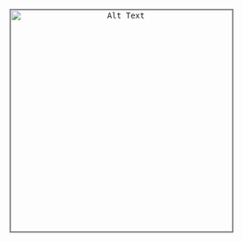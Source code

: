 <p align="center">
  <kbd>
    <img src="./edverdo.gif" alt="Alt Text" width="400" style="border: 2px solid gray">
  </kbd>
</p>
